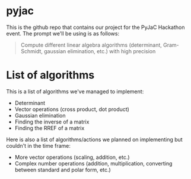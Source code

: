 # pyjac

This is the github repo that contains our project for the PyJaC Hackathon event. The prompt we'll be using is as follows:
> Compute different linear algebra algorithms (determinant, Gram-Schmidt, gaussian elimination, etc.) with high precision

# List of algorithms

This is a list of algorithms we've managed to implement:
- Determinant
- Vector operations (cross product, dot product)
- Gaussian elimination
- Finding the inverse of a matrix
- Finding the RREF of a matrix
 
Here is also a list of algorithms/actions we planned on implementing but couldn't in the time frame:
- More vector operations (scaling, addition, etc.)
- Complex number operations (addition, multiplication, converting between standard and polar form, etc.)
